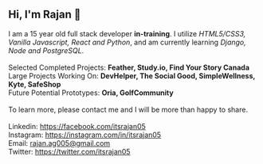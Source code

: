 ## Hi, I'm Rajan 👋

I am a 15 year old full stack developer **in-training**. I utilize _HTML5/CSS3, Vanilla Javascript, React and Python_, and am currently learning _Django, Node and PostgreSQL_. <br><br>
Selected Completed Projects: __Feather, Study.io, Find Your Story Canada__<br> 
Large Projects Working On: __DevHelper, The Social Good, SimpleWellness, Kyte, SafeShop__<br>
Future Potential Prototypes: __Oria, GolfCommunity__
<br><br>
To learn more, please contact me and I will be more than happy to share.
<br><br>
Linkedin: https://facebook.com/itsrajan05 <br> 
Instagram: https://instagram.com/in/itsrajan05<br> 
Email: rajan.ag005@gmail.com<br>
Twitter: https://twitter.com/itsrajan05<br>
 
